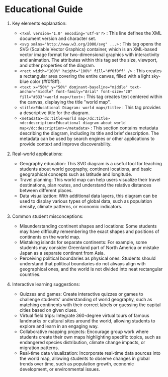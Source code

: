 # Educational Guide
1. Key elements explanation:
   - `<?xml version='1.0' encoding='utf-8'?>` : This line defines the XML document version and character set.
   - `<svg xmlns="http://www.w3.org/2000/svg" ...>` : This tag opens the SVG (Scalable Vector Graphics) container, which is an XML-based vector image format for two-dimensional graphics with interactivity and animation. The attributes within this tag set the size, viewport, and other properties of the diagram.
   - `<rect width="100%" height="100%" fill="#f0f8ff" />` : This creates a rectangular area covering the entire canvas, filled with a light sky-blue color (#f0f8ff).
   - `<text x="50%" y="50%" dominant-baseline="middle" text-anchor="middle" font-family="Arial" font-size="20" fill="#333">world map</text>` : This tag creates text centered within the canvas, displaying the title "world map".
   - `<title>Educational Diagram: world map</title>` : This tag provides a descriptive title for the diagram.
   - `<metadata><dc:title>world map</dc:title><dc:description>Educational diagram about world map</dc:description></metadata>` : This section contains metadata describing the diagram, including its title and brief description. The metadata can be used by search engines or other applications to provide context and improve discoverability.

2. Real-world applications:
   - Geography education: This SVG diagram is a useful tool for teaching students about world geography, continent locations, and basic geographical concepts such as latitude and longitude.
   - Travel planning: This world map can help users visualize their travel destinations, plan routes, and understand the relative distances between different places.
   - Data visualization: With additional data layers, this diagram can be used to display various types of global data, such as population density, climate patterns, or economic indicators.

3. Common student misconceptions:
   - Misunderstanding continent shapes and locations: Some students may have difficulty remembering the exact shapes and positions of continents on the world map.
   - Mistaking islands for separate continents: For example, some students may consider Greenland part of North America or mistake Japan as a separate continent from Asia.
   - Perceiving political boundaries as physical ones: Students should understand that political boundaries do not always align with geographical ones, and the world is not divided into neat rectangular countries.

4. Interactive learning suggestions:
   - Quizzes and games: Create interactive quizzes or games to challenge students' understanding of world geography, such as matching continents with their correct labels or guessing the capital cities based on given clues.
   - Virtual field trips: Integrate 360-degree virtual tours of famous landmarks or cultural sites around the world, allowing students to explore and learn in an engaging way.
   - Collaborative mapping projects: Encourage group work where students create their own maps highlighting specific topics, such as endangered species distribution, climate change impacts, or migration patterns.
   - Real-time data visualization: Incorporate real-time data sources into the world map, allowing students to observe changes in global trends over time, such as population growth, economic development, or environmental issues.